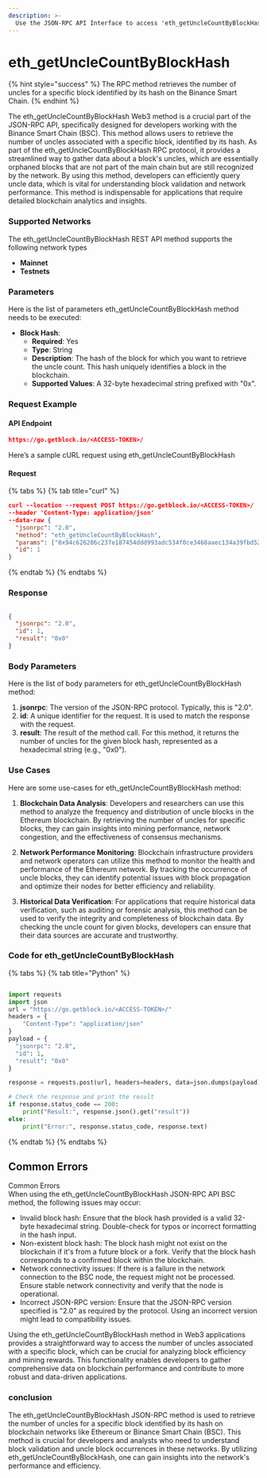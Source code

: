 ```yaml
---
description: >-
  Use the JSON-RPC API Interface to access 'eth_getUncleCountByBlockHash' for retrieving uncle count by block hash in BSC.
---
```


# eth_getUncleCountByBlockHash

{% hint style="success" %}
The RPC method retrieves the number of uncles for a specific block identified by its hash on the Binance Smart Chain.&#x20;
{% endhint %}

The eth_getUncleCountByBlockHash Web3 method is a crucial part of the JSON-RPC API, specifically designed for developers working with the Binance Smart Chain (BSC). This method allows users to retrieve the number of uncles associated with a specific block, identified by its hash. As part of the eth_getUncleCountByBlockHash RPC protocol, it provides a streamlined way to gather data about a block's uncles, which are essentially orphaned blocks that are not part of the main chain but are still recognized by the network. By using this method, developers can efficiently query uncle data, which is vital for understanding block validation and network performance. This method is indispensable for applications that require detailed blockchain analytics and insights.

### Supported Networks

The eth_getUncleCountByBlockHash REST API method supports the following network types
- **Mainnet**
- **Testnets**

### Parameters

Here is the list of parameters eth_getUncleCountByBlockHash method needs to be executed:

- **Block Hash**:
  - **Required**: Yes
  - **Type**: String
  - **Description**: The hash of the block for which you want to retrieve the uncle count. This hash uniquely identifies a block in the blockchain.
  - **Supported Values**: A 32-byte hexadecimal string prefixed with "0x".

### Request Example

#### API Endpoint

```json
https://go.getblock.io/<ACCESS-TOKEN>/
```
Here’s a sample cURL request using eth_getUncleCountByBlockHash

#### Request

{% tabs %}
{% tab title="curl" %}
```json
curl --location --request POST https://go.getblock.io/<ACCESS-TOKEN>/
--header 'Content-Type: application/json' 
--data-raw {
  "jsonrpc": "2.0",
  "method": "eth_getUncleCountByBlockHash",
  "params": ["0x94c626286c237e187454ddd993adc534f0ce3468aaec134a39fbd52185cc3a5f"],
  "id": 1
}
```
{% endtab %}
{% endtabs %}

### Response


```json

{
  "jsonrpc": "2.0",
  "id": 1,
  "result": "0x0"
}

```

### Body Parameters

Here is the list of body parameters for eth_getUncleCountByBlockHash method:

1. **jsonrpc**: The version of the JSON-RPC protocol. Typically, this is "2.0".
2. **id**: A unique identifier for the request. It is used to match the response with the request.
3. **result**: The result of the method call. For this method, it returns the number of uncles for the given block hash, represented as a hexadecimal string (e.g., "0x0").

### Use Cases

Here are some use-cases for eth_getUncleCountByBlockHash method:

1. **Blockchain Data Analysis**: Developers and researchers can use this method to analyze the frequency and distribution of uncle blocks in the Ethereum blockchain. By retrieving the number of uncles for specific blocks, they can gain insights into mining performance, network congestion, and the effectiveness of consensus mechanisms.

2. **Network Performance Monitoring**: Blockchain infrastructure providers and network operators can utilize this method to monitor the health and performance of the Ethereum network. By tracking the occurrence of uncle blocks, they can identify potential issues with block propagation and optimize their nodes for better efficiency and reliability.

3. **Historical Data Verification**: For applications that require historical data verification, such as auditing or forensic analysis, this method can be used to verify the integrity and completeness of blockchain data. By checking the uncle count for given blocks, developers can ensure that their data sources are accurate and trustworthy.

### Code for eth_getUncleCountByBlockHash

{% tabs %}
{% tab title="Python" %}
```python

import requests
import json
url = "https://go.getblock.io/<ACCESS-TOKEN>/"
headers = {
    "Content-Type": "application/json"
}
payload = {
  "jsonrpc": "2.0",
  "id": 1,
  "result": "0x0"
}

response = requests.post(url, headers=headers, data=json.dumps(payload))

# Check the response and print the result
if response.status_code == 200:
    print("Result:", response.json().get("result"))
else:
    print("Error:", response.status_code, response.text)

```
{% endtab %}
{% endtabs %}

## Common Errors

Common Errors  
When using the eth_getUncleCountByBlockHash JSON-RPC API BSC method, the following issues may occur:  
- Invalid block hash: Ensure that the block hash provided is a valid 32-byte hexadecimal string. Double-check for typos or incorrect formatting in the hash input.  
- Non-existent block hash: The block hash might not exist on the blockchain if it's from a future block or a fork. Verify that the block hash corresponds to a confirmed block within the blockchain.  
- Network connectivity issues: If there is a failure in the network connection to the BSC node, the request might not be processed. Ensure stable network connectivity and verify that the node is operational.  
- Incorrect JSON-RPC version: Ensure that the JSON-RPC version specified is "2.0" as required by the protocol. Using an incorrect version might lead to compatibility issues.

Using the eth_getUncleCountByBlockHash method in Web3 applications provides a straightforward way to access the number of uncles associated with a specific block, which can be crucial for analyzing block efficiency and mining rewards. This functionality enables developers to gather comprehensive data on blockchain performance and contribute to more robust and data-driven applications.

### conclusion

The eth_getUncleCountByBlockHash JSON-RPC method is used to retrieve the number of uncles for a specific block identified by its hash on blockchain networks like Ethereum or Binance Smart Chain (BSC). This method is crucial for developers and analysts who need to understand block validation and uncle block occurrences in these networks. By utilizing eth_getUncleCountByBlockHash, one can gain insights into the network's performance and efficiency.
